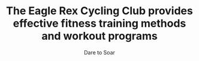 ---
layout: default
title: The Eagle Rex Cycling Club provides effective fitness training methods and workout programs
subtitle: Dare to Soar
description: The Eagle Rex Cycling Club provides effective fitness training methods and workout programs to athletes of all skill and experience levels. Join TEAM EAGLE REX!
permalink: /
categories: []
tags: [athletes, eaglerex, cycling, club, methods, performance, running, training, workouts, zwift, zwo]
status: publish
published: true
meta: { athletes, eaglerex, cycling, club, methods, performance, running, training, workouts, zwift, zwo}
---